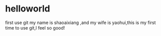 # helloworld
first use git
my name is shaoaixiang ,and my wife is yaohui,this is my first  time to use git,I feel so good!
